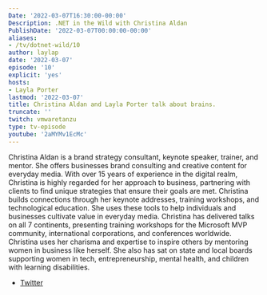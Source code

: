 ```yaml
---
Date: '2022-03-07T16:30:00-00:00'
Description: .NET in the Wild with Christina Aldan
PublishDate: '2022-03-07T00:00:00-00:00'
aliases:
- /tv/dotnet-wild/10
author: laylap
date: '2022-03-07'
episode: '10'
explicit: 'yes'
hosts:
- Layla Porter
lastmod: '2022-03-07'
title: Christina Aldan and Layla Porter talk about brains.
truncate: ''
twitch: vmwaretanzu
type: tv-episode
youtube: '2aMYMv1EcMc'
---
```


Christina Aldan is a brand strategy consultant, keynote speaker, trainer, and mentor. She offers businesses brand consulting and creative content for everyday media. With over 15 years of experience in the digital realm, Christina is highly regarded for her approach to business, partnering with clients to find unique strategies that ensure their goals are met. Christina builds connections through her keynote addresses, training workshops, and technological education. She uses these tools to help individuals and businesses cultivate value in everyday media. Christina has delivered talks on all 7 continents, presenting training workshops for the Microsoft MVP community, international corporations, and conferences worldwide. Christina uses her charisma and expertise to inspire others by mentoring women in business like herself. She also has sat on state and local boards supporting women in tech, entrepreneurship, mental health, and children with learning disabilities.

- [Twitter](https://twitter.com/luckygirlygirl)